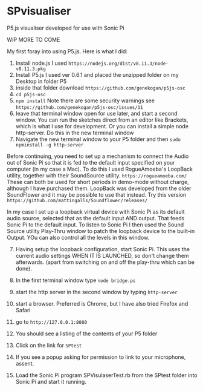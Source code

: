 # SPvisualiser
P5.js visualiser developed for use with Sonic Pi

WIP MORE TO COME

My first foray into using P5.js. Here is what I did:
1. Install node.js  I used `https://nodejs.org/dist/v8.11.3/node-v8.11.3.pkg`
2. Install P5.js      I used ver 0.6.1 and placed the unzipped folder on my Desktop in folder P5
3. inside that folder download `https://github.com/genekogan/p5js-osc`
4. `cd p5js-osc`
5. `npm install`  Note there are some security warnings see `https://github.com/genekogan/p5js-osc/issues/11`
6. leave that terminal window open for use later, and start a second window.
You can run the sketches direct from an editor like Brackets, which is what I use for development.
Or you can install a simple node http-server. Do this in the new terminal window
7. Navigate the new terminal window to your P5 folder and then `sudo npminstall -g http-server`

Before continuing, you need to set up a mechanism to connect the Audio out of Sonic Pi so that it is fed to the default input specified on your computer (in my case a Mac). To do this I used RogueAmoeba's LoopBack utility, together with their SoundSource utility. `https://rogueamoeba.com/` These can both be used for short periods in demo-mode without charge, although I have purchased them. LoopBack was developed from the older SoundFlower and it may be possible to use that instead. Try this version `https://github.com/mattingalls/Soundflower/releases/`

In my case I set up a loopback virtual device with Sonic Pi as its default audio source, selected that as the default input AND output. That feeds Sonic Pi to the default input. To listen to Sonic Pi I then used the Sound Source utility Play-Thru window to patch the loopback device to the built-in Output. YOu can also control all the levels in this window.

7. Having setup the loopback configuration, start Sonic Pi. This uses the current audio settings WHEN IT IS LAUNCHED, so don't change them afterwards. (apart from switching on and off the play-thru which can be done).

8. In the first terminal window type `node bridge.ps`
8. start the http server in the second window by typing `http-server`
9. start a browser. Preferred is Chrome, but I have also tried Firefox and Safari
10. go to `http://127.0.0.1:8080`
11. You should see a listing of the contents of your P5 folder
12. Click on the link for `SPtest`
13. If you see a popup asking for permission to link to your microphone, assent.
14. Load the Sonic Pi program SPVisulaserTest.rb from the SPtest folder into Sonic Pi and start it running.

